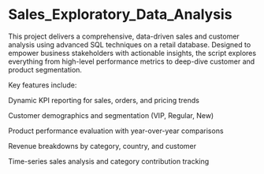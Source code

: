 # Sales_Exploratory_Data_Analysis

This project delivers a comprehensive, data-driven sales and customer analysis using advanced SQL techniques on a retail database. Designed to empower business stakeholders with actionable insights, the script explores everything from high-level performance metrics to deep-dive customer and product segmentation.

Key features include:

Dynamic KPI reporting for sales, orders, and pricing trends

Customer demographics and segmentation (VIP, Regular, New)

Product performance evaluation with year-over-year comparisons

Revenue breakdowns by category, country, and customer

Time-series sales analysis and category contribution tracking

